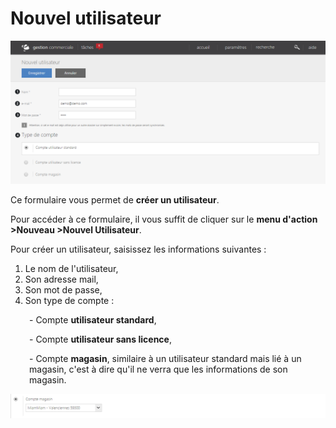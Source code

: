 # Nouvel utilisateur


![nouvelutilisateur-4](images/nouvelutilisateur-4.png)


<p>Ce formulaire vous permet de&nbsp;<strong>cr&eacute;er un utilisateur</strong>.</p>
<p>Pour acc&eacute;der &agrave; ce formulaire, il vous suffit de cliquer sur le <strong>menu d'action</strong> <strong>&gt;Nouveau &gt;Nouvel Utilisateur</strong>.</p>
<p>Pour cr&eacute;er un utilisateur, saisissez les informations suivantes :</p>
<ol>
<li>Le&nbsp;nom&nbsp;de l'utilisateur,</li>
<li>Son&nbsp;adresse mail,</li>
<li>Son&nbsp;mot de passe,</li>
<li>Son&nbsp;type de compte&nbsp;:</li>
</ol>
<p style="padding-left: 30px;">- Compte&nbsp;<strong>utilisateur standard</strong>,</p>
<p style="padding-left: 30px;">- Compte&nbsp;<strong>utilisateur sans licence</strong>,</p>
<p style="padding-left: 30px;">- Compte&nbsp;<strong>magasin</strong>, similaire &agrave; un utilisateur standard mais li&eacute; &agrave; un magasin, c'est &agrave; dire qu'il ne verra que les informations de son magasin.</p>


![nouvelutilisateur-41](images/nouvelutilisateur-41.png)

